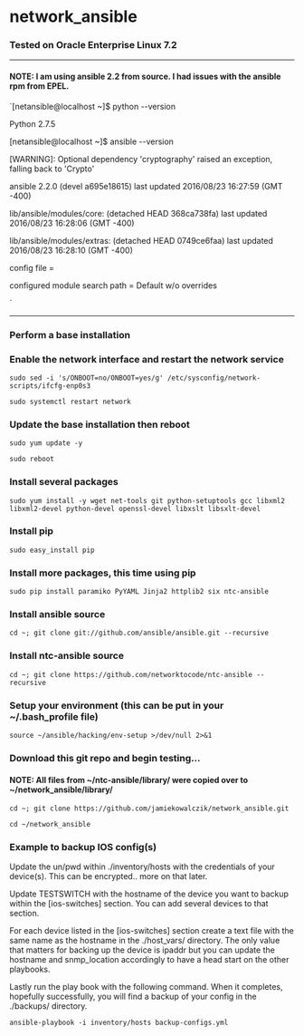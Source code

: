 # network_ansible
### Tested on Oracle Enterprise Linux 7.2

---
#### NOTE: I am using ansible 2.2 from source.  I had issues with the ansible rpm from EPEL.

`[netansible@localhost ~]$ python --version

Python 2.7.5

[netansible@localhost ~]$ ansible --version

 [WARNING]: Optional dependency 'cryptography' raised an exception, falling back
to 'Crypto'

ansible 2.2.0 (devel a695e18615) last updated 2016/08/23 16:27:59 (GMT -400)

  lib/ansible/modules/core: (detached HEAD 368ca738fa) last updated 2016/08/23 16:28:06 (GMT -400)

  lib/ansible/modules/extras: (detached HEAD 0749ce6faa) last updated 2016/08/23 16:28:10 (GMT -400)

  config file =

  configured module search path = Default w/o overrides

`

---

### Perform a base installation 

### Enable the network interface and restart the network service

`sudo sed -i 's/ONBOOT=no/ONBOOT=yes/g' /etc/sysconfig/network-scripts/ifcfg-enp0s3`

`sudo systemctl restart network`

### Update the base installation then reboot

`sudo yum update -y`

`sudo reboot`

### Install several packages

`sudo yum install -y wget net-tools git python-setuptools gcc libxml2 libxml2-devel python-devel openssl-devel libxslt libsxlt-devel`

### Install pip

`sudo easy_install pip`

### Install more packages, this time using pip

`sudo pip install paramiko PyYAML Jinja2 httplib2 six ntc-ansible`

### Install ansible source

`cd ~; git clone git://github.com/ansible/ansible.git --recursive`

### Install ntc-ansible source

`cd ~; git clone https://github.com/networktocode/ntc-ansible --recursive`

### Setup your environment (this can be put in your ~/.bash_profile file)

`source ~/ansible/hacking/env-setup >/dev/null 2>&1`

### Download this git repo and begin testing...

#### NOTE: All files from ~/ntc-ansible/library/ were copied over to ~/network_ansible/library/

`cd ~; git clone https://github.com/jamiekowalczik/network_ansible.git`

`cd ~/network_ansible`

### Example to backup IOS config(s)

Update the un/pwd within ./inventory/hosts with the credentials of your device(s).  This can be encrypted.. more on that later.

Update TESTSWITCH with the hostname of the device you want to backup within the [ios-switches] section.  You can add several devices to that section.

For each device listed in the [ios-switches] section create a text file with the same name as the hostname in the ./host_vars/ directory.  The only value that matters for backing up the device is ipaddr but you can update the hostname and snmp_location accordingly to have a head start on the other playbooks.

Lastly run the play book with the following command. When it completes, hopefully successfully, you will find a backup of your config in the ./backups/ directory.

`ansible-playbook -i inventory/hosts backup-configs.yml`
